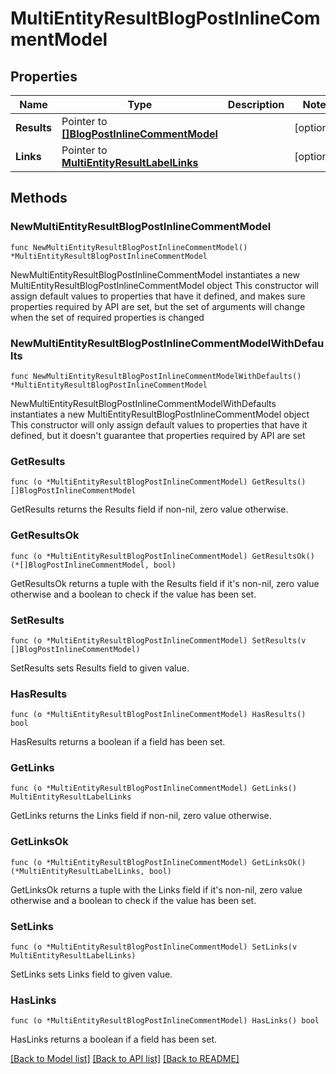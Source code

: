 # MultiEntityResultBlogPostInlineCommentModel

## Properties

Name | Type | Description | Notes
------------ | ------------- | ------------- | -------------
**Results** | Pointer to [**[]BlogPostInlineCommentModel**](BlogPostInlineCommentModel.md) |  | [optional] 
**Links** | Pointer to [**MultiEntityResultLabelLinks**](MultiEntityResultLabelLinks.md) |  | [optional] 

## Methods

### NewMultiEntityResultBlogPostInlineCommentModel

`func NewMultiEntityResultBlogPostInlineCommentModel() *MultiEntityResultBlogPostInlineCommentModel`

NewMultiEntityResultBlogPostInlineCommentModel instantiates a new MultiEntityResultBlogPostInlineCommentModel object
This constructor will assign default values to properties that have it defined,
and makes sure properties required by API are set, but the set of arguments
will change when the set of required properties is changed

### NewMultiEntityResultBlogPostInlineCommentModelWithDefaults

`func NewMultiEntityResultBlogPostInlineCommentModelWithDefaults() *MultiEntityResultBlogPostInlineCommentModel`

NewMultiEntityResultBlogPostInlineCommentModelWithDefaults instantiates a new MultiEntityResultBlogPostInlineCommentModel object
This constructor will only assign default values to properties that have it defined,
but it doesn't guarantee that properties required by API are set

### GetResults

`func (o *MultiEntityResultBlogPostInlineCommentModel) GetResults() []BlogPostInlineCommentModel`

GetResults returns the Results field if non-nil, zero value otherwise.

### GetResultsOk

`func (o *MultiEntityResultBlogPostInlineCommentModel) GetResultsOk() (*[]BlogPostInlineCommentModel, bool)`

GetResultsOk returns a tuple with the Results field if it's non-nil, zero value otherwise
and a boolean to check if the value has been set.

### SetResults

`func (o *MultiEntityResultBlogPostInlineCommentModel) SetResults(v []BlogPostInlineCommentModel)`

SetResults sets Results field to given value.

### HasResults

`func (o *MultiEntityResultBlogPostInlineCommentModel) HasResults() bool`

HasResults returns a boolean if a field has been set.

### GetLinks

`func (o *MultiEntityResultBlogPostInlineCommentModel) GetLinks() MultiEntityResultLabelLinks`

GetLinks returns the Links field if non-nil, zero value otherwise.

### GetLinksOk

`func (o *MultiEntityResultBlogPostInlineCommentModel) GetLinksOk() (*MultiEntityResultLabelLinks, bool)`

GetLinksOk returns a tuple with the Links field if it's non-nil, zero value otherwise
and a boolean to check if the value has been set.

### SetLinks

`func (o *MultiEntityResultBlogPostInlineCommentModel) SetLinks(v MultiEntityResultLabelLinks)`

SetLinks sets Links field to given value.

### HasLinks

`func (o *MultiEntityResultBlogPostInlineCommentModel) HasLinks() bool`

HasLinks returns a boolean if a field has been set.


[[Back to Model list]](../README.md#documentation-for-models) [[Back to API list]](../README.md#documentation-for-api-endpoints) [[Back to README]](../README.md)


